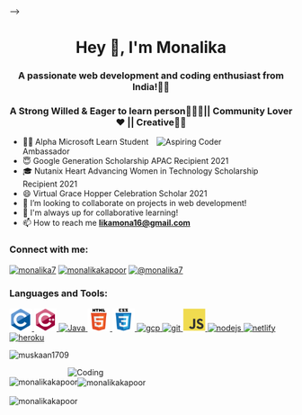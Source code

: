
<!-- ### Hi there 👋

<!--
**MonalikaKapoor/MonalikaKapoor** is a ✨ _special_ ✨ repository because its `README.md` (this file) appears on your GitHub profile.

Here are some ideas to get you started:

- 🔭 I’m currently working on ...
- 🌱 I’m currently learning ...
- 👯 I’m looking to collaborate on ...
- 🤔 I’m looking for help with ...
- 💬 Ask me about ...
- 📫 How to reach me: ...
- 😄 Pronouns: ...
- ⚡ Fun fact: ...
-->
 -->
<h1 align="center">Hey 👋, I'm Monalika</h1>
<h3 align="center">A passionate web development and coding enthusiast from India!👩‍💻</h3>
<h3 align="center">A Strong Willed & Eager to learn person🙋‍♀️😄|| Community Lover ❤️ || Creative👩‍🎨</h3>
<img align="right" alt="Aspiring Coder" width="48%" height="50%" src="https://user-images.githubusercontent.com/67543895/119683791-92dd1680-be61-11eb-84a6-b44625c4096c.png">

- 🙋‍♀️ Alpha Microsoft Learn Student Ambassador
- 😇 Google Generation Scholarship APAC Recipient 2021
- 🎓 Nutanix Heart Advancing Women in Technology Scholarship Recipient 2021
- 😄 Virtual Grace Hopper Celebration Scholar 2021
- 👯 I’m looking to collaborate on projects in web development!
- 🙌 I'm always up for collaborative learning!
- 📫 How to reach me **likamona16@gmail.com**

<h3 align="left">Connect with me:</h3>


<p align="left">

<a href="https://linkedin.com/in/monalika7" target="blank"><img align="center" src="https://user-images.githubusercontent.com/67543895/119684673-5100a000-be62-11eb-9750-91ac8dfd078b.png" alt="monalika7" height="50" width="50" /></a>
<a href="https://twitter.com/monalikakapoor" target="blank"><img align="center" src="https://user-images.githubusercontent.com/67543895/119684902-84432f00-be62-11eb-9cd8-313478c7b293.png" alt="monalikakapoor" height="50" width="50" /></a>
<a href="https://monalika.medium.com/" target="blank"><img align="center" src="https://www.vectorlogo.zone/logos/medium/medium-tile.svg" alt="@monalika7" height="60" width="70" /></a>
</p>

<h3 align="left">Languages and Tools:</h3>
<p align="left"> <a href="https://www.cprogramming.com/" target="_blank"> <img src="https://raw.githubusercontent.com/devicons/devicon/master/icons/c/c-original.svg" alt="c" width="40" height="40"/> </a> <a href="https://www.w3schools.com/cpp/" target="_blank"> <img src="https://raw.githubusercontent.com/devicons/devicon/master/icons/cplusplus/cplusplus-original.svg" alt="cplusplus" width="40" height="40"/> </a> <a href="https://www.java.com/en/" target="_blank"> <img src="https://www.vectorlogo.zone/logos/java/java-vertical.svg" alt="Java" width="40" height="40"/> </a> <a href="https://www.w3.org/html/" target="_blank"> <img src="https://raw.githubusercontent.com/devicons/devicon/master/icons/html5/html5-original-wordmark.svg" alt="html5" width="40" height="40"/> </a> <a href="https://www.w3schools.com/css/" target="_blank"> <img src="https://raw.githubusercontent.com/devicons/devicon/master/icons/css3/css3-original-wordmark.svg" alt="css3" width="40" height="40"/> </a> <a href="https://cloud.google.com" target="_blank"> <img src="https://www.vectorlogo.zone/logos/google_cloud/google_cloud-icon.svg" alt="gcp" width="40" height="40"/> </a> <a href="https://git-scm.com/" target="_blank"> <img src="https://www.vectorlogo.zone/logos/git-scm/git-scm-icon.svg" alt="git" width="40" height="40"/> </a>  <a href="https://developer.mozilla.org/en-US/docs/Web/JavaScript" target="_blank"> <img src="https://raw.githubusercontent.com/devicons/devicon/master/icons/javascript/javascript-original.svg" alt="javascript" width="40" height="40"/> </a> <a href="https://nodejs.org" target="_blank"> <img src="https://www.vectorlogo.zone/logos/nodejs/nodejs-ar21.svg" alt="nodejs" width="80" height="50"/> </a> <a href="https://www.netlify.com/" target="_blank"> <img src="https://www.vectorlogo.zone/logos/netlify/netlify-icon.svg" alt="netlify" width="40" height="40"/> </a> <a href="https://www.heroku.com/" target="_blank"> <img src="https://www.vectorlogo.zone/logos/heroku/heroku-icon.svg" alt="heroku" width="40" height="40"/> </a></p>


<p align="left"> <img src="https://komarev.com/ghpvc/?username=monalikakapoor&label=Profile%20views&color=0e75b6&style=flat" alt="muskaan1709" /> </p>
<img align="right" alt="Coding" width="400" src="https://cdn.dribbble.com/users/2646423/screenshots/5507196/computer.gif">

<p><img align="left" src="https://github-readme-stats.vercel.app/api/top-langs?username=monalikakapoor&show_icons=true&locale=en&layout=compact" alt="monalikakapoor" /></p>

<p>&nbsp;<img align="center" src="https://github-readme-stats.vercel.app/api?username=monalikakapoor&show_icons=true&locale=en" alt="monalikakapoor" /></p>

<p><img align="center" src="https://github-readme-streak-stats.herokuapp.com/?user=monalikakapoor&" alt="monalikakapoor" /></p>
